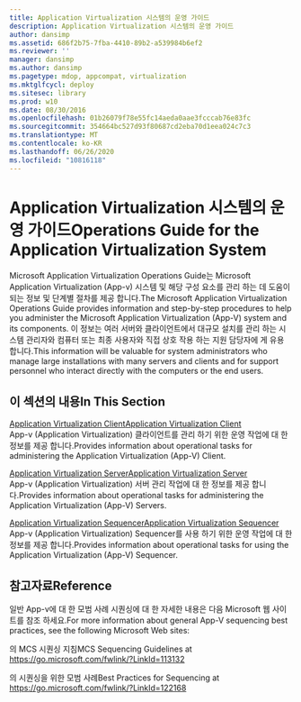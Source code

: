 ```yaml
---
title: Application Virtualization 시스템의 운영 가이드
description: Application Virtualization 시스템의 운영 가이드
author: dansimp
ms.assetid: 686f2b75-7fba-4410-89b2-a539984b6ef2
ms.reviewer: ''
manager: dansimp
ms.author: dansimp
ms.pagetype: mdop, appcompat, virtualization
ms.mktglfcycl: deploy
ms.sitesec: library
ms.prod: w10
ms.date: 08/30/2016
ms.openlocfilehash: 01b26079f78e55fc14aeda0aae3fcccab76e83fc
ms.sourcegitcommit: 354664bc527d93f80687cd2eba70d1eea024c7c3
ms.translationtype: MT
ms.contentlocale: ko-KR
ms.lasthandoff: 06/26/2020
ms.locfileid: "10816118"
---
```

# <span data-ttu-id="04679-103">Application Virtualization 시스템의 운영 가이드</span><span class="sxs-lookup"><span data-stu-id="04679-103">Operations Guide for the Application Virtualization System</span></span>


<span data-ttu-id="04679-104">Microsoft Application Virtualization Operations Guide는 Microsoft Application Virtualization (App-v) 시스템 및 해당 구성 요소를 관리 하는 데 도움이 되는 정보 및 단계별 절차를 제공 합니다.</span><span class="sxs-lookup"><span data-stu-id="04679-104">The Microsoft Application Virtualization Operations Guide provides information and step-by-step procedures to help you administer the Microsoft Application Virtualization (App-V) system and its components.</span></span> <span data-ttu-id="04679-105">이 정보는 여러 서버와 클라이언트에서 대규모 설치를 관리 하는 시스템 관리자와 컴퓨터 또는 최종 사용자와 직접 상호 작용 하는 지원 담당자에 게 유용 합니다.</span><span class="sxs-lookup"><span data-stu-id="04679-105">This information will be valuable for system administrators who manage large installations with many servers and clients and for support personnel who interact directly with the computers or the end users.</span></span>

## <span data-ttu-id="04679-106">이 섹션의 내용</span><span class="sxs-lookup"><span data-stu-id="04679-106">In This Section</span></span>


<a href="" id="application-virtualization-client"></a>[<span data-ttu-id="04679-107">Application Virtualization Client</span><span class="sxs-lookup"><span data-stu-id="04679-107">Application Virtualization Client</span></span>](application-virtualization-client.md)  
<span data-ttu-id="04679-108">App-v (Application Virtualization) 클라이언트를 관리 하기 위한 운영 작업에 대 한 정보를 제공 합니다.</span><span class="sxs-lookup"><span data-stu-id="04679-108">Provides information about operational tasks for administering the Application Virtualization (App-V) Client.</span></span>

<a href="" id="application-virtualization-server"></a>[<span data-ttu-id="04679-109">Application Virtualization Server</span><span class="sxs-lookup"><span data-stu-id="04679-109">Application Virtualization Server</span></span>](application-virtualization-server.md)  
<span data-ttu-id="04679-110">App-v (Application Virtualization) 서버 관리 작업에 대 한 정보를 제공 합니다.</span><span class="sxs-lookup"><span data-stu-id="04679-110">Provides information about operational tasks for administering the Application Virtualization (App-V) Servers.</span></span>

<a href="" id="application-virtualization-sequencer"></a>[<span data-ttu-id="04679-111">Application Virtualization Sequencer</span><span class="sxs-lookup"><span data-stu-id="04679-111">Application Virtualization Sequencer</span></span>](application-virtualization-sequencer.md)  
<span data-ttu-id="04679-112">App-v (Application Virtualization) Sequencer를 사용 하기 위한 운영 작업에 대 한 정보를 제공 합니다.</span><span class="sxs-lookup"><span data-stu-id="04679-112">Provides information about operational tasks for using the Application Virtualization (App-V) Sequencer.</span></span>

## <span data-ttu-id="04679-113">참고자료</span><span class="sxs-lookup"><span data-stu-id="04679-113">Reference</span></span>


<span data-ttu-id="04679-114">일반 App-v에 대 한 모범 사례 시퀀싱에 대 한 자세한 내용은 다음 Microsoft 웹 사이트를 참조 하세요.</span><span class="sxs-lookup"><span data-stu-id="04679-114">For more information about general App-V sequencing best practices, see the following Microsoft Web sites:</span></span>

<span data-ttu-id="04679-115">의 MCS 시퀀싱 지침</span><span class="sxs-lookup"><span data-stu-id="04679-115">MCS Sequencing Guidelines at</span></span> <https://go.microsoft.com/fwlink/?LinkId=113132>

<span data-ttu-id="04679-116">의 시퀀싱을 위한 모범 사례</span><span class="sxs-lookup"><span data-stu-id="04679-116">Best Practices for Sequencing at</span></span> <https://go.microsoft.com/fwlink/?LinkId=122168>

 

 





